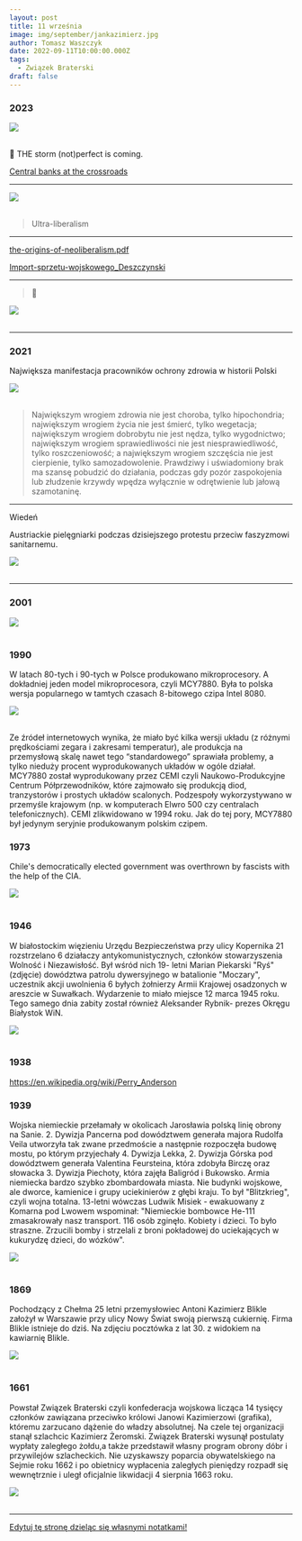 ```yaml
---
layout: post
title: 11 września
image: img/september/jankazimierz.jpg
author: Tomasz Waszczyk
date: 2022-09-11T10:00:00.000Z
tags:
  - Związek Braterski
draft: false
---
```


### 2023

<img src="./img/september/crossroads.png"><br><br>

👀 THE storm (not)perfect is coming.

<a href="./documents/september/sp230819.pdf" target="_blank">Central banks at the crossroads</a>

---

<img src="./img/september/import-meksyk-usa.jpeg"><br><br>

> Ultra-liberalism
<!-- (case brasil) -->

---

<a href="./documents/september/the-origins-of-neoliberalism.pdf" target="_blank">the-origins-of-neoliberalism.pdf</a>

<a href="./documents/september/Import-sprzetu-wojskowego_Deszczynski.pdf" target="_blank">Import-sprzetu-wojskowego_Deszczynski</a>

---

> 👀

<img src="./img/september/taka-prawda.jpg"><br><br>

---

### 2021

Największa manifestacja pracowników ochrony zdrowia w historii Polski

<img src="./img/september/protestymedykow.jpeg"><br><br>

> Największym wrogiem zdrowia nie jest choroba, tylko hipochondria; największym wrogiem życia nie jest śmierć, tylko wegetacja; największym wrogiem dobrobytu nie jest nędza, tylko wygodnictwo; największym wrogiem sprawiedliwości nie jest niesprawiedliwość, tylko roszczeniowość; a największym wrogiem szczęścia nie jest cierpienie, tylko samozadowolenie. Prawdziwy i uświadomiony brak ma szansę pobudzić do działania, podczas gdy pozór zaspokojenia lub złudzenie krzywdy wpędza wyłącznie w odrętwienie lub jałową szamotaninę.

---

Wiedeń

Austriackie pielęgniarki podczas dzisiejszego protestu przeciw faszyzmowi sanitarnemu.

<img src="./img/september/geimpft.jpeg"><br><br>

---

### 2001

<img src="./img/september/wtc.jpeg"><br><br>

### 1990

W latach 80-tych i 90-tych w Polsce produkowano mikroprocesory. A dokładniej jeden model mikroprocesora, czyli MCY7880. Była to polska wersja popularnego w tamtych czasach 8-bitowego czipa Intel 8080.

<img src="./img/september/MCY7880.jpeg"><br><br>

Ze źródeł internetowych wynika, że miało być kilka wersji układu (z różnymi prędkościami zegara i zakresami temperatur), ale produkcja na przemysłową skalę nawet tego “standardowego” sprawiała problemy, a tylko nieduży procent wyprodukowanych układów w ogóle działał. MCY7880 został wyprodukowany przez CEMI czyli Naukowo-Produkcyjne Centrum Półprzewodników, które zajmowało się produkcją diod, tranzystorów i prostych układów scalonych. Podzespoły wykorzystywano w przemyśle krajowym (np. w komputerach Elwro 500 czy centralach telefonicznych). CEMI zlikwidowano w 1994 roku. Jak do tej pory, MCY7880 był jedynym seryjnie produkowanym polskim czipem.

### 1973

Chile's democratically elected government was overthrown by fascists with the help of the CIA.

<img src="./img/september/chile.jpeg"><br><br>

### 1946

W białostockim więzieniu Urzędu Bezpieczeństwa przy ulicy Kopernika 21 rozstrzelano 6 działaczy antykomunistycznych, członków stowarzyszenia Wolność i Niezawisłość. Był wśród nich 19- letni Marian Piekarski "Ryś" (zdjęcie) dowództwa patrolu dywersyjnego w batalionie "Moczary", uczestnik akcji uwolnienia 6 byłych żołnierzy Armii Krajowej osadzonych w areszcie w Suwałkach. Wydarzenie to miało miejsce 12 marca 1945 roku. Tego samego dnia zabity został również Aleksander Rybnik- prezes Okręgu Białystok WiN.

<img src="./img/september/piekarski.jpg"><br><br>

### 1938

https://en.wikipedia.org/wiki/Perry_Anderson

### 1939

Wojska niemieckie przełamały w okolicach Jarosławia  polską linię obrony na Sanie. 
2. Dywizja Pancerna pod dowództwem generała majora Rudolfa Veila utworzyła tak zwane przedmoście  a następnie rozpoczęła budowę mostu, po którym przyjechały 4. Dywizja Lekka, 2. Dywizja Górska pod dowództwem generała Valentina Feursteina, która zdobyła Birczę oraz słowacka 3. Dywizja Piechoty, która zajęła Baligród i Bukowsko. 
Armia niemiecka bardzo szybko zbombardowała miasta. Nie budynki wojskowe, ale dworce, kamienice i grupy uciekinierów z głębi kraju. To był "Blitzkrieg", czyli wojna totalna. 13-letni wówczas Ludwik Misiek - ewakuowany z Komarna pod Lwowem wspominał:
"Niemieckie bombowce He-111 zmasakrowały nasz transport. 116 osób zginęło. Kobiety i dzieci. To było straszne. Zrzucili bomby i strzelali z broni pokładowej do uciekających w kukurydzę dzieci, do wózków".

<img src="./img/september/san.jpg"><br><br>

### 1869

Pochodzący z Chełma 25 letni przemysłowiec Antoni Kazimierz Blikle założył w Warszawie przy ulicy Nowy Świat swoją pierwszą cukiernię.
Firma Blikle istnieje do dziś.
Na zdjęciu pocztówka z lat 30. z widokiem na kawiarnię Blikle.

<img src="./img/september/blikle.jpg"><br><br>

### 1661

Powstał Związek Braterski czyli konfederacja wojskowa licząca 14 tysięcy członków zawiązana przeciwko królowi Janowi Kazimierzowi (grafika), któremu zarzucano dążenie do władzy absolutnej. Na czele tej organizacji stanął szlachcic Kazimierz Żeromski.
Związek Braterski wysunął postulaty wypłaty zaległego żołdu,a także przedstawił własny program obrony dóbr i przywilejów szlacheckich.
Nie uzyskawszy poparcia obywatelskiego na Sejmie roku 1662 i po obietnicy wypłacenia
zaległych pieniędzy rozpadł się wewnętrznie i uległ oficjalnie likwidacji 4 sierpnia 1663 roku.

<img src="./img/september/jankazimierz.jpg"><br><br>

---

<a href="https://github.com/TomaszWaszczyk/historia.waszczyk.com/edit/master/src/content/september-11.md" target="_blank">Edytuj tę stronę dzieląc się własnymi notatkami!</a>
